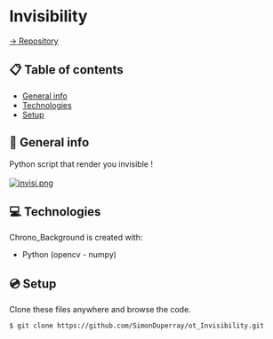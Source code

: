 # Invisibility

[-> Repository](https://github.com/SimonDuperray/ot_Invisibility)

## :clipboard: Table of contents
* [General info](#general-info)
* [Technologies](#technologies)
* [Setup](#setup)

## :page_facing_up: General info
Python script that render you invisible !<br><br>
[![invisi.png](https://i.postimg.cc/W1YYBG58/invisi.png)](https://postimg.cc/v49v9VFx)
	
## :computer: Technologies
Chrono_Background is created with:
* Python (opencv - numpy)
	
## :cd: Setup
Clone these files anywhere and browse the code.
```batch
$ git clone https://github.com/SimonDuperray/ot_Invisibility.git
```
